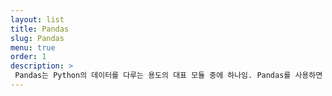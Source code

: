 ```yaml
---
layout: list
title: Pandas
slug: Pandas
menu: true
order: 1
description: >
 Pandas는 Python의 데이터를 다루는 용도의 대표 모듈 중에 하나임. Pandas를 사용하면 사용하면 몇줄의 코드만으로 Data를 쉽고 강력하게 처리할 수 있음. Pandas는 외워야 할 것이 많아서 정리를 잘 해두지 않으면 안됨.
---
```


